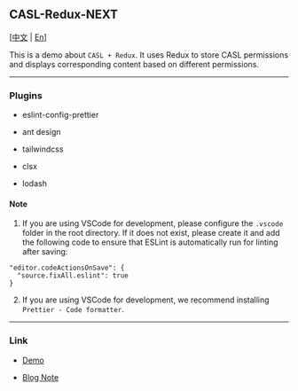 ## CASL-Redux-NEXT

[[中文](README.md) | [En](README-en.md)]

This is a demo about `CASL + Redux`. It uses Redux to store CASL permissions and displays corresponding content based on different permissions.

---

### Plugins

- eslint-config-prettier

- ant design

- tailwindcss

- clsx

- lodash

#### Note

1. If you are using VSCode for development, please configure the `.vscode` folder in the root directory. If it does not exist, please create it and add the following code to ensure that ESLint is automatically run for linting after saving:
```
"editor.codeActionsOnSave": {
  "source.fixAll.eslint": true
}
```

2. If you are using VSCode for development, we recommend installing `Prettier - Code formatter`.

---

### Link

- [Demo](https://casl-redux-app.vercel.app/)

- [Blog Note](https://rexhung0302.github.io/2023/03/25/20230325/#more)